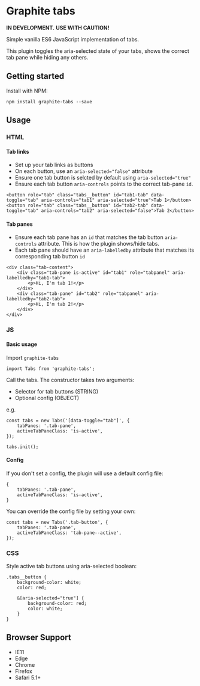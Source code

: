 # Graphite tabs

**IN DEVELOPMENT.**
**USE WITH CAUTION!**

Simple vanilla ES6 JavaScript implementation of tabs.

This plugin toggles the aria-selected state of your tabs, shows the correct tab pane while hiding any others.

## Getting started

Install with NPM:
```
npm install graphite-tabs --save
```

## Usage


### HTML
#### Tab links
* Set up your tab links as buttons
* On each button, use an `aria-selected="false"` attribute
* Ensure one tab button is selcted by default using `aria-selected="true"`
* Ensure each tab button `aria-controls` points to the correct tab-pane `id`.

```
<button role="tab" class="tabs__button" id="tab1-tab" data-toggle="tab" aria-controls="tab1" aria-selected="true">Tab 1</button>
<button role="tab" class="tabs__button" id="tab2-tab" data-toggle="tab" aria-controls="tab2" aria-selected="false">Tab 2</button>
```

#### Tab panes
* Ensure each tab pane has an `id` that matches the tab button `aria-controls` attribute. This is how the plugin shows/hide tabs.
* Each tab pane should have an `aria-labelledby` attribute that matches its corresponding tab button `id`
```
<div class="tab-content">
    <div class="tab-pane is-active" id="tab1" role="tabpanel" aria-labelledby="tab1-tab">
        <p>Hi, I'm tab 1!</p>
    </div>
    <div class="tab-pane" id="tab2" role="tabpanel" aria-labelledby="tab2-tab">
        <p>Hi, I'm tab 2!</p>
    </div>
</div>
```

### JS

#### Basic usage

Import `graphite-tabs`
```
import Tabs from 'graphite-tabs';
```

Call the tabs. The constructor takes two arguments:
* Selector for tab buttons (STRING)
* Optional config (OBJECT)

e.g.
```
const tabs = new Tabs('[data-toggle="tab"]', {
    tabPanes: '.tab-pane',
    activeTabPaneClass: 'is-active',
});

tabs.init();
```

#### Config
If you don't set a config, the plugin will use a default config file:

```
{
    tabPanes: '.tab-pane',
    activeTabPaneClass: 'is-active',
}
```

You can override the config file by setting your own:

```
const tabs = new Tabs('.tab-button', {
    tabPanes: '.tab-pane',
    activeTabPaneClass: 'tab-pane--active',
});
```

### CSS
Style active tab buttons using aria-selected boolean:
```
.tabs__button {
    background-color: white;
    color: red;

    &[aria-selected="true"] {
        background-color: red;
        color: white;
    }
}
```

## Browser Support
* IE11
* Edge
* Chrome
* Firefox
* Safari 5.1+

